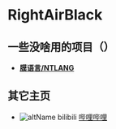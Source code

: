 # RightAirBlack
## 一些没啥用的项目（）
- <strong> [膜语言/NTLANG](https://github.com/RightAirBlack/NTLang/) </strong>

## 其它主页
- ![altName bilibili](www.bilibili.com/favicon.ico) [哔哩哔哩](https://space.bilibili.com/414391716/) 

<!--
**RightAirBlack/RightAirBlack** is a ✨ _special_ ✨ repository because its `README.md` (this file) appears on your GitHub profile.

Here are some ideas to get you started:

- 🔭 I’m currently working on ...
- 🌱 I’m currently learning ...
- 👯 I’m looking to collaborate on ...
- 🤔 I’m looking for help with ...
- 💬 Ask me about ...
- 📫 How to reach me: ...
- 😄 Pronouns: ...
- ⚡ Fun fact: ...
-->
